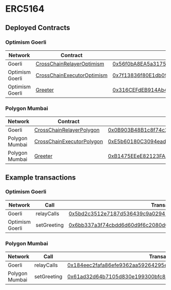 # ERC5164

## Deployed Contracts

### Optimism Goerli

| Network         | Contract                                                                     | Address                                                                                                                               |
| --------------- | ---------------------------------------------------------------------------- | ------------------------------------------------------------------------------------------------------------------------------------- |
| Goerli          | [CrossChainRelayerOptimism](./src/relayers/CrossChainRelayerOptimism.sol)    | [0x56f0bA8EA5a317521057722f94b714Ca6A0373C4](https://goerli.etherscan.io/address/0x56f0bA8EA5a317521057722f94b714Ca6A0373C4)          |
| Optimism Goerli | [CrossChainExecutorOptimism](./src/executors/CrossChainExecutorOptimism.sol) | [0x7f13836f80E1db095f97365B743d2CaB8Fac0b02](https://goerli-optimism.etherscan.io/address/0x7f13836f80E1db095f97365B743d2CaB8Fac0b02) |
| Optimism Goerli | [Greeter](./test/contracts/Greeter.sol)                                      | [0x316CEFdEB914Ab4E88e7C59b59Fd01d53624165d](https://goerli-optimism.etherscan.io/address/0x316CEFdEB914Ab4E88e7C59b59Fd01d53624165d) |

### Polygon Mumbai

| Network        | Contract                                                                   | Address                                                                                                                         |
| -------------- | -------------------------------------------------------------------------- | ------------------------------------------------------------------------------------------------------------------------------- |
| Goerli         | [CrossChainRelayerPolygon](./src/relayers/CrossChainRelayerPolygon.sol)    | [0x0B903B48B1c8f74c26425Ff04bD9241c1Ff4B804](https://goerli.etherscan.io/address/0x0B903B48B1c8f74c26425Ff04bD9241c1Ff4B804)    |
| Polygon Mumbai | [CrossChainExecutorPolygon](./src/executors/CrossChainExecutorPolygon.sol) | [0xE5b60180C3094ead8E4e793c13e7A53C5623b77C](https://mumbai.polygonscan.com/address/0xE5b60180C3094ead8E4e793c13e7A53C5623b77C) |
| Polygon Mumbai | [Greeter](./test/contracts/Greeter.sol)                                    | [0xB1475EEeE82123FAa4f611f0a78b4E62e802aECE](https://mumbai.polygonscan.com/address/0xB1475EEeE82123FAa4f611f0a78b4E62e802aECE) |

## Example transactions

### Optimism Goerli

| Network         | Call        | Transaction hash                                                                                                                                                                 |
| --------------- | ----------- | -------------------------------------------------------------------------------------------------------------------------------------------------------------------------------- |
| Goerli          | relayCalls  | [0x5bd2c3512e7187d536439c9a029411cd38ae327de960407c8f7f2d625c389f5f](https://goerli.etherscan.io/tx/0x5bd2c3512e7187d536439c9a029411cd38ae327de960407c8f7f2d625c389f5f)          |
| Optimism Goerli | setGreeting | [0x6bb337a3f74cbdd6d60d9f6c2080d003f4938092444ca72089466d6aa596b3de](https://goerli-optimism.etherscan.io/tx/0x6bb337a3f74cbdd6d60d9f6c2080d003f4938092444ca72089466d6aa596b3de) |

### Polygon Mumbai

| Network        | Call        | Transaction hash                                                                                                                                                           |
| -------------- | ----------- | -------------------------------------------------------------------------------------------------------------------------------------------------------------------------- |
| Goerli         | relayCalls  | [0x184eec2fafa86efe9362aa59264295e306ae718a64472eb2f8ab7ce421bf949f](https://goerli.etherscan.io/tx/0x184eec2fafa86efe9362aa59264295e306ae718a64472eb2f8ab7ce421bf949f)    |
| Polygon Mumbai | setGreeting | [0x61ad32d64b7105d830e199300bfc8d119fa78deb831c3fa79d1bea0cc0869176](https://mumbai.polygonscan.com/tx/0x61ad32d64b7105d830e199300bfc8d119fa78deb831c3fa79d1bea0cc0869176) |
